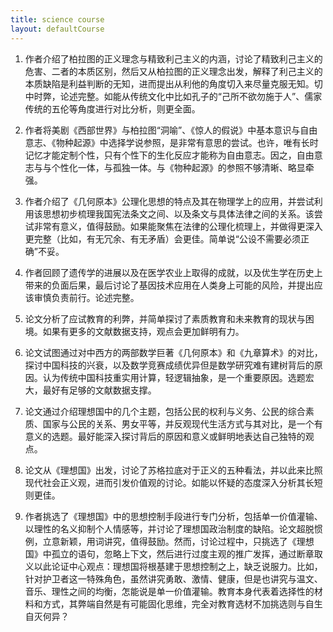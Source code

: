 ```yaml
---
title: science course
layout: defaultCourse
---
```


1. 作者介绍了柏拉图的正义理念与精致利己主义的内涵，讨论了精致利己主义的危害、二者的本质区别，然后又从柏拉图的正义理念出发，解释了利己主义的本质缺陷是利益判断的无知，进而提出从利他的角度切入来尽量克服无知。切中时弊，论述完整。如能从传统文化中比如孔子的“己所不欲勿施于人”、儒家传统的五伦等角度进行对比分析，则更全面。  

2. 作者将美剧《西部世界》与柏拉图“洞喻”、《惊人的假说》中基本意识与自由意志、《物种起源》中选择学说参照，是非常有意思的尝试。也许，唯有长时记忆才能定制个性，只有个性下的生化反应才能称为自由意志。因之，自由意志与与个性化一体，与孤独一体。与《物种起源》的参照不够清晰、略显牵强。  

3. 作者介绍了《几何原本》公理化思想的特点及其在物理学上的应用，并尝试利用该思想初步梳理我国宪法条文之间、以及条文与具体法律之间的关系。该尝试非常有意义，值得鼓励。如果能聚焦在法律的公理化梳理上，并做得更深入更完整（比如，有无冗余、有无矛盾）会更佳。简单说“公设不需要必须正确”不妥。

4. 作者回顾了遗传学的进展以及在医学农业上取得的成就，以及优生学在历史上带来的负面后果，最后讨论了基因技术应用在人类身上可能的风险，并提出应该审慎负责前行。论述完整。

5. 论文分析了应试教育的利弊，并简单探讨了素质教育和未来教育的现状与困境。如果有更多的文献数据支持，观点会更加鲜明有力。

6. 论文试图通过对中西方的两部数学巨著《几何原本》和《九章算术》的对比，探讨中国科技的兴衰，以及数学竞赛成绩优异但是数学研究难有建树背后的原因。认为传统中国科技重实用计算，轻逻辑抽象，是一个重要原因。选题宏大，最好有足够的文献数据支撑。

7. 论文通过介绍理想国中的几个主题，包括公民的权利与义务、公民的综合素质、国家与公民的关系、男女平等，并反观现代生活方式与其对比，是一个有意义的选题。最好能深入探讨背后的原因和意义或鲜明地表达自己独特的观点。

8. 论文从《理想国》出发，讨论了苏格拉底对于正义的五种看法，并以此来比照现代社会正义观，进而引发价值观的讨论。如能以怀疑的态度深入分析其长短则更佳。
9. 作者挑选了《理想国》中的思想控制手段进行专门分析，包括单一价值灌输、以理性的名义抑制个人情感等，并讨论了理想国政治制度的缺陷。论文超脱惯例，立意新颖，用词讲究，值得鼓励。然而，讨论过程中，只挑选了《理想国》中孤立的语句，忽略上下文，然后进行过度主观的推广发挥，通过断章取义以此论证中心观点：理想国将根基建于思想控制之上，缺乏说服力。比如，针对护卫者这一特殊角色，虽然讲究勇敢、激情、健康，但是也讲究与温文、音乐、理性之间的均衡，怎能说是单一价值灌输。教育本身代表着选择性的材料和方式，其弊端自然是有可能固化思维，完全对教育选材不加挑选则与自生自灭何异？